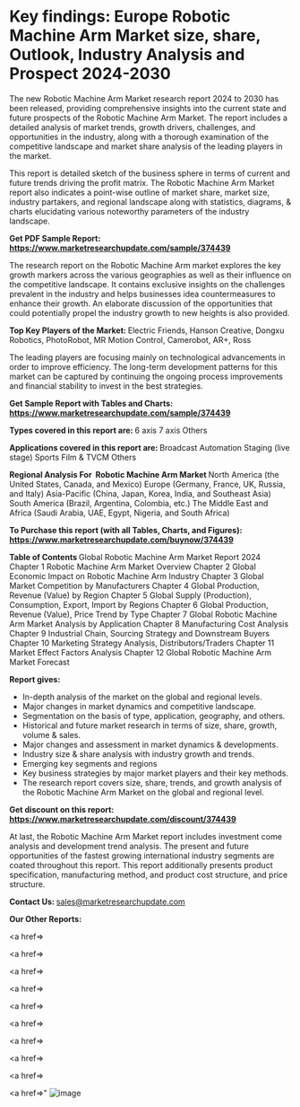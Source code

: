 # Key findings: Europe Robotic Machine Arm Market size, share, Outlook, Industry Analysis and Prospect 2024-2030

The new Robotic Machine Arm Market research report 2024 to 2030 has been released, providing comprehensive insights into the current state and future prospects of the Robotic Machine Arm Market. The report includes a detailed analysis of market trends, growth drivers, challenges, and opportunities in the industry, along with a thorough examination of the competitive landscape and market share analysis of the leading players in the market.

This report is detailed sketch of the business sphere in terms of current and future trends driving the profit matrix. The Robotic Machine Arm Market report also indicates a point-wise outline of market share, market size, industry partakers, and regional landscape along with statistics, diagrams, &amp; charts elucidating various noteworthy parameters of the industry landscape.

<strong><b>Get PDF Sample Report: <a href=https://www.marketresearchupdate.com/sample/374439>https://www.marketresearchupdate.com/sample/374439</a></b></strong>

The research report on the Robotic Machine Arm market explores the key growth markers across the various geographies as well as their influence on the competitive landscape. It contains exclusive insights on the challenges prevalent in the industry and helps businesses idea countermeasures to enhance their growth. An elaborate discussion of the opportunities that could potentially propel the industry growth to new heights is also provided.

<strong><b>Top Key Players of the Market:
</b></strong>Electric Friends, Hanson Creative, Dongxu Robotics, PhotoRobot, MR Motion Control, Camerobot, AR+, Ross<strong><b>
</b></strong>

The leading players are focusing mainly on technological advancements in order to improve efficiency. The long-term development patterns for this market can be captured by continuing the ongoing process improvements and financial stability to invest in the best strategies.

<strong><b>Get Sample Report with Tables and Charts: <a href=https://www.marketresearchupdate.com/sample/374439>https://www.marketresearchupdate.com/sample/374439</a></b></strong>

<strong><b>Types covered in this report are:
</b></strong>6 axis
7 axis
Others<strong><b>
</b></strong>

<strong><b>Applications covered in this report are:
</b></strong>Broadcast Automation
Staging (live stage)
Sports
Film & TVCM
Others<strong><b>
</b></strong>

<strong><b>Regional Analysis For  Robotic Machine Arm Market</b></strong><strong><b>
</b></strong>North America (the United States, Canada, and Mexico)
Europe (Germany, France, UK, Russia, and Italy)
Asia-Pacific (China, Japan, Korea, India, and Southeast Asia)
South America (Brazil, Argentina, Colombia, etc.)
The Middle East and Africa (Saudi Arabia, UAE, Egypt, Nigeria, and South Africa)

<strong><b>To Purchase this report (with all Tables, Charts, and Figures): <a href=https://www.marketresearchupdate.com/buynow/374439>https://www.marketresearchupdate.com/buynow/374439</a></b></strong>

<strong><b>Table of Contents</b></strong><strong><b>
</b></strong>Global Robotic Machine Arm Market Report 2024
Chapter 1 Robotic Machine Arm Market Overview
Chapter 2 Global Economic Impact on Robotic Machine Arm Industry
Chapter 3 Global Market Competition by Manufacturers
Chapter 4 Global Production, Revenue (Value) by Region
Chapter 5 Global Supply (Production), Consumption, Export, Import by Regions
Chapter 6 Global Production, Revenue (Value), Price Trend by Type
Chapter 7 Global Robotic Machine Arm Market Analysis by Application
Chapter 8 Manufacturing Cost Analysis
Chapter 9 Industrial Chain, Sourcing Strategy and Downstream Buyers
Chapter 10 Marketing Strategy Analysis, Distributors/Traders
Chapter 11 Market Effect Factors Analysis
Chapter 12 Global Robotic Machine Arm Market Forecast

<strong><b>Report gives:</b></strong>

- In-depth analysis of the market on the global and regional levels.
- Major changes in market dynamics and competitive landscape.
- Segmentation on the basis of type, application, geography, and others.
- Historical and future market research in terms of size, share, growth, volume &amp; sales.
- Major changes and assessment in market dynamics &amp; developments.
- Industry size &amp; share analysis with industry growth and trends.
- Emerging key segments and regions
- Key business strategies by major market players and their key methods.
- The research report covers size, share, trends, and growth analysis of the Robotic Machine Arm Market on the global and regional level.

<strong><b>Get discount on this report: <a href=https://www.marketresearchupdate.com/discount/374439>https://www.marketresearchupdate.com/discount/374439</a></b></strong>

At last, the Robotic Machine Arm Market report includes investment come analysis and development trend analysis. The present and future opportunities of the fastest growing international industry segments are coated throughout this report. This report additionally presents product specification, manufacturing method, and product cost structure, and price structure.

<strong><b>Contact Us:
</b></strong>sales@marketresearchupdate.com

<strong>Our Other Reports:</strong>

<a href=></a>

<a href=></a>

<a href=></a>

<a href=></a>

<a href=></a>

<a href=></a>

<a href=></a>

<a href=></a>

<a href=></a>

<a href=></a>"
![image](https://github.com/Gayatrikarjule/Market-Analysis-360/assets/97346546/08eddcbf-45a6-4613-bd5a-0a03d15bd5b0)
